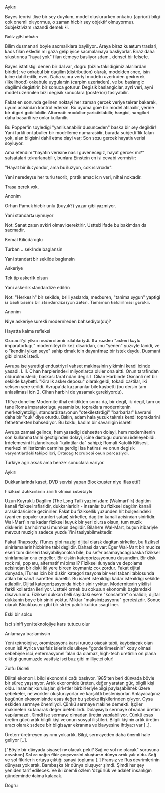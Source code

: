 
Aykırı

Bayes teorisi diye bir sey duydum, model olustururken onkabul (apriori) bilgi cok onemli oluyormus, o zaman hicbir sey objektif olmuyormus. Subjektivizm kazandi demek ki.

Balık gibi atladın

Bilim dusmanlari boyle sacmaliklara bayiliyor.. Araya biraz kuantum traslari, kaos filan ekledin mi gaza gelip iyice sacmalamaya basliyorlar. Biraz daha sıkıstırınca "hayat yok" filan demeye basliyor adam.. dehset bir felsefe.

Bayes istatistigi denen bir dal var, dogru (bizim takildigimiz alanlardan biridir); ve onkabul bir dagilim (distribution) olarak, modelden once, isin icine dahil edilir, evet. Daha sonra veriyi modelin uzerinden gecirerek (likelihood) onkabule uygularsin (carpim uzerinden), ve bu baslangic dagilimi degistirir, bir sonuca goturur. Degisik baslangiclar, ayni veri, ayni model uzerinden bizi degisik sonuclara (posterior) tasiyabilir.

Fakat en sonunda gelinen noktayi her zaman gercek veriye tekrar bakarak, uyum acisindan kontrol edersin. Bu uyuma gore bir model atilabilir, yerine bir digeri getirilebilir. Alternatif modeller yaristirilabilir, hangisi, hangileri daha basarili ise onlar kullanilir.

Bu Popper'in soyledigi "yanlislanabilir dusunceden" baska bir sey degildir! Yani farkli onkabuller bir modelleme numarasidir, burada subjektiflik falan yok, alan bilgisini dahil etme olayi var; Son sozu gercek hayatin verisi soyluyor.

Ama efendim "hayatin verisine nasil guvenecegiz, hayat gercek mi?" safsatalari tekrarlanabilir, bunlara Einstein en iyi cevabi vermistir:

"Hayat bir iluzyondur, ama bu iluzyon, cok ısrarcıdır".

Yani neredeyse her turlu teorik, pratik amac icin veri, nihai noktadir.

Trasa gerek yok.

Anonim

Orhan Pamuk hicbir unlu (buyuk?) yazar gibi yazmiyor.

Yani standarta uymuyor

Not: Sanat zaten aykiri olmayi gerektirir. Ustteki ifade bu bakimdan da sacmadir.

Kemal Kilicdaroglu

Turban .. seklinde baglansin

Yani standart bir sekilde baglansin

Askeriye

Tek tip askerlik olsun

Yani askerlik standardize edilsin

Not: "Herkesin" bir sekilde, belli yaslarda, mecburen, "tanima uygun" yaptigi is basli basina bir standardizasyon zaten. Tamamen kaldirilmasi gerekir.


Anonim

Niye askeriye surekli moderniteden bahsediyor(du)?

Hayatta kalma refleksi

Osmanli'yi yikan modernitenin silahlariydi. Bu yuzden "askeri koylu imparatorlugu" moderniteyi ilk kez disaridan, onu "yenen" yuzuyle tanidi, ve o "kendini yikan seye" sahip olmak icin dayanilmaz bir istek duydu. Dusmani gibi olmak istedi.

Avrupa ise yarattigi endustriyel vahset makinasinin yikimini kendi icinde yasadi. I. II. Cihan harplerindeki milyonlarca oluler ona aitti. Onun tarafindan oldurulmuslerdi; baskasi tarafindan degil. I. Cihan Harbinde Osmanli net bir sekilde kaybetti. "Kiralik asker deposu" olarak geldi, tokadi caktilar, iki seksen yere serildi. Avrupa'da kazananlar bile kaybetti (bu dersin tam anlasilmasi icin 2. Cihan harbini de yasamak gerekiyordu).

TR'ye donelim: Modernite ithal edildikten sonra da, bir degil, iki degil, tam uc tane Roma imparatorlugu yasamis bu topraklara modernitenin merkeziyetciligi, standardizasyonun "otekilestirdigi" "barbarlar" kavrami daha bir "cuk" diye oturdu. Bakin, adam hala yuzuk takmis kendi topraklarini fethetmekten bahsediyor. Bu koklu, kadim bir davarligin isareti.

Avrupa zamani gelince, hem yasadigi dehsetten dolayi, hem modernitenin son kullanma tarihi gectiginden dolayi, icine dustugu durumu irdeleyebildi. Irdelemesini hizlandiracak "kalintilar da" sahipti; Romali Katolik Kilisesi, merkezi militarizmin carmiha gerdigi Isa hatirasi ve onun degisik varyantlardaki takipcileri, Ortacag tecrubesi onun parcasiydi.

Turkiye agir aksak ama benzer sonuclara variyor.

Aykırı

Dukkanlarinda kaset, DVD servisi yapan Blockbuster niye iflas etti?

Fiziksel dukkanlarin sinirli olmasi sebebiyle

Uzun Kuyruklu Dagilim (The Long Tail) yazimizdan: [Walmart'in] dagitim
kanali fiziksel raflaridir, dukkanlaridir - insanlar bu fiziksel
dagitim kanali arasinda/icinde gezinirler. Fakat bu fiziksellik
yuzunden hit bolgesindeki (yani en populer urunleri satan) sirketler,
dagitim kanali acisindan sinirlidir. Wal-Mart'in ne kadar fiziksel
buyuk bir yeri olursa olsun, tum muzik disklerini barindirmasi mumkun
degildir. Bilahere Wal-Mart, bugun itibariyle mevcut muzigin sadece
yuzde 1'ini tasiyabilmektedir.

Fakat Rhapsody, iTunes gibi muzigi dijital olarak dagitan sirketler, bu fiziksel sinirlamalarin hicbirine tabi degildir. Dahasi da var: Eger Wal-Mart bir mucize eseri tum diskleri tasiyabiliyor olsa bile, bu sefer asamayacagi baska fiziksel sinirlamalar onu engeller. Bir diskin kategorizasyonunu dusunelim. Bir disk rock mi, pop mu, alternatif mi olmali? Fiziksel dunyada ve depolama acisindan bir diski iki yere birden koymaniz cok zordur. Fakat dijital dunyada, iTunes icin bir diskin kategorizasyona bir veri tabani tablosunda atilan bir sanal isaretten ibarettir. Bu isaret istenildigi kadar istenildigi sekilde atilabilir. Dijital kategorizasyonda hicbir sinir yoktur.
Modernitenin yikilisi farkli kollardan ilerliyor. Ustteki ornek bu cokusun ekonomik baglamdaki disavurumu. Fiziksel dukkan belli sayidaki esere "konsantre" olmalidir; dijital dukkanin boyle bir siniri yoktur. Miktar "maksimizasyonu" gereksizdir. Sonuc olarak Blockbuster gibi bir sirket paldir kuldur asagi iner.

Eski bir solcu

Isci sinifi yeni teknolojiye karsi tutucu olur

Anlamaya baslamissin

Yeni teknolojiye, otomizasyona karsi tutucu olacak tabii, kaybolacak olan onun isi! Ayrica vasifsiz islerin dis ulkeye "gonderilmesinin" kolay olmasi sebebiyle isci, enternasyonel falan da olamaz, high-tech uretimin on plana ciktigi gunumuzde vasifsiz isci buz gibi milliyetci olur!

Zulfu Dicleli

Dijital ekonomi, bilgi ekonomisi çağı başlıyor. 1985’ten beri dünyada böyle bir süreç yaşanıyor. Artık ekonomide üreten, değer yaratan güç, bilgili kişi oldu. İnsanlar, kuruluşlar, şirketler birbirleriyle bilgi paylaşabilmek üzere şebekeler, networkler oluşturuyorlar ve karşılıklı besleniyorlar. Anlayacağınız bugünün ekonomisinde esas değer bu şebeke ilişkilerinden çıkıyor. Oysa eskiden sermaye önemliydi. Çünkü sermaye makine demekti. İşçiler makineleri kullanarak değer üretebilirdi. Dolayısıyla sermaye olmadan üretim yapılamazdı. Şimdi ise sermaye olmadan üretim yapılabiliyor. Çünkü esas üretim gücü artık bilgili kişi ve onun sosyal ilişkileri. Bilgili kişinin artık üretim aracı olarak sadece bir bilgisayar ekranına ve klavyesine ihtiyacı var [..].

Üreten-üretmeyen ayırımı yok artık. Bilgi, sermayeden daha önemli hale geliyor [..].

["Böyle bir dünyada siyaset ne olacak peki? Sağ ve sol ne olacak" sorusuna cevaben] Sol ve sağın fikir çerçevesini oluşturan dünya artık yok oldu. Sağ ve sol fikirlerin ortaya çıktığı sanayi toplumu [..] Fransız ve Rus devrimlerinin dünyası yok artık. Bambaşka bir dünya oluşuyor şimdi. Şimdi her şey yeniden tarif edilecek. Ve iki önemli özlem ‘özgürlük ve adalet’ insanlığın gündeminde daima kalacak.

Dogru

